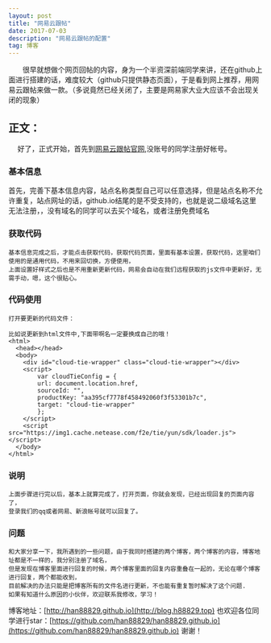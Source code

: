 ```yaml
---
layout: post
title: "网易云跟帖"
date: 2017-07-03 
description: "网易云跟帖的配置"
tag: 博客 
---   
```


　　很早就想做个网页回帖的内容，身为一个半资深前端同学来讲，还在github上面进行搭建的话，难度较大（github只提供静态页面），于是看到网上推荐，用网易云跟帖来做一款。（多说竟然已经关闭了，主要是网易家大业大应该不会出现关闭的现象）
 

## 正文：
　 好了，正式开始，首先到[网易云跟帖官网](manage.gentie.163.com),没账号的同学注册好帐号。

### 基本信息         

首先，完善下基本信息内容，站点名称类型自己可以任意选择，但是站点名称不允许重复，站点网址的话，github.io结尾的是不受支持的，也就是说二级域名这里无法注册，，没有域名的同学可以去买个域名，或者注册免费域名

### 获取代码
    基本信息完成之后，才能点击获取代码，获取代码页面，里面有基本设置，获取代码，这里咱们使用的是通用代码，不用来回切换，方便使用，
	上面设置好样式之后也是不用重新更新代码，网易会自动在我们远程获取的js文件中更新好，无需手动，嗯，这个很贴心。

### 代码使用
    打开要更新的代码文件：
	
	比如说更新到html文件中,下面带啊名一定要换成自己的哦！
	<html>
	  <head></head>
	  <body>
	    <div id="cloud-tie-wrapper" class="cloud-tie-wrapper"></div>
		<script>
		    var cloudTieConfig = {
			url: document.location.href, 
			sourceId: "",
			productKey: "aa395cf7778f458492060f3f53301b7c",
			target: "cloud-tie-wrapper"
			};
		</script>
		<script src="https://img1.cache.netease.com/f2e/tie/yun/sdk/loader.js"></script> 
	  </body>
	</html>

### 说明
    上面步骤进行完以后，基本上就算完成了，打开页面，你就会发现，已经出现回复的页面内容了，
	登录我们的qq或者网易、新浪帐号就可以回复了。

### 问题

    和大家分享一下，我所遇到的一些问题，由于我同时搭建的两个博客，两个博客的内容，博客地址都是不一样的，我分别注册了域名，
	但是发现在博客里面进行回复的时候，两个博客里面的回复内容重叠在一起的，无论在哪个博客进行回复，两个都能收到，
	目前解决的办法只能是把博客所有的文件名进行更新，不也能有重复暂时解决了这个问题.
	如果有知道什么原因的小伙伴，欢迎联系我修改，学习！


博客地址：[http://han88829.github.io](http://blog.h88829.top)
也欢迎各位同学进行star：[https://github.com/han88829/han88829.github.io](https://github.com/han88829/han88829.github.io) 谢谢！
